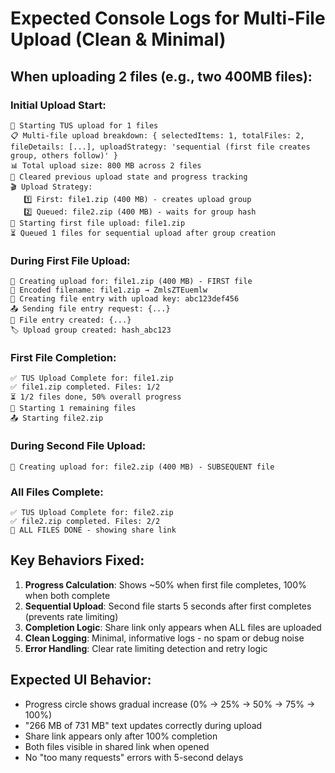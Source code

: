 # Expected Console Logs for Multi-File Upload (Clean & Minimal)

## When uploading 2 files (e.g., two 400MB files):

### Initial Upload Start:
```
🚀 Starting TUS upload for 1 files
📋 Multi-file upload breakdown: { selectedItems: 1, totalFiles: 2, fileDetails: [...], uploadStrategy: 'sequential (first file creates group, others follow)' }
📊 Total upload size: 800 MB across 2 files
🧹 Cleared previous upload state and progress tracking
🎬 Upload Strategy:
   1️⃣ First: file1.zip (400 MB) - creates upload group  
   2️⃣ Queued: file2.zip (400 MB) - waits for group hash
🥇 Starting first file upload: file1.zip
⏳ Queued 1 files for sequential upload after group creation
```

### During First File Upload:
```
🚀 Creating upload for: file1.zip (400 MB) - FIRST file
📄 Encoded filename: file1.zip → ZmlsZTEuemlw
🔑 Creating file entry with upload key: abc123def456
📤 Sending file entry request: {...}
📝 File entry created: {...}
🏷️ Upload group created: hash_abc123
```

### First File Completion:
```
✅ TUS Upload Complete for: file1.zip
✅ file1.zip completed. Files: 1/2
⏳ 1/2 files done, 50% overall progress
🚀 Starting 1 remaining files
📤 Starting file2.zip
```

### During Second File Upload:
```
🚀 Creating upload for: file2.zip (400 MB) - SUBSEQUENT file
```

### All Files Complete:
```
✅ TUS Upload Complete for: file2.zip
✅ file2.zip completed. Files: 2/2
🎉 ALL FILES DONE - showing share link
```

## Key Behaviors Fixed:

1. **Progress Calculation**: Shows ~50% when first file completes, 100% when both complete
2. **Sequential Upload**: Second file starts 5 seconds after first completes (prevents rate limiting)
3. **Completion Logic**: Share link only appears when ALL files are uploaded
4. **Clean Logging**: Minimal, informative logs - no spam or debug noise
5. **Error Handling**: Clear rate limiting detection and retry logic

## Expected UI Behavior:

- Progress circle shows gradual increase (0% → 25% → 50% → 75% → 100%)
- "266 MB of 731 MB" text updates correctly during upload
- Share link appears only after 100% completion
- Both files visible in shared link when opened
- No "too many requests" errors with 5-second delays
